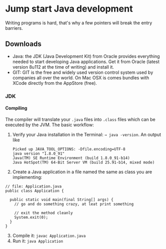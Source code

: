 # Jump start Java development

Writing programs is hard, that's why a few pointers will break the entry barriers.

## Downloads

- Java: the JDK (Java Development Kit) from Oracle provides everything needed to start developing Java applications. Get it from Oracle (latest version 8u112 at the time of writing) and install it.
- GIT: GIT is the free and widely used version control system used by companies all over the world. On Mac OSX is comes bundles with XCode directly from the AppStore (free).

### JDK

#### Compiling

The compiler will translate your `.java` files into `.class` files which can be executed by the JVM. The basic workflow:


1. Verify your Java installation in the Terminal: `→ java -version`. An output like
    ```
    Picked up JAVA_TOOL_OPTIONS: -Dfile.encoding=UTF-8
    java version "1.8.0_91"
    Java(TM) SE Runtime Environment (build 1.8.0_91-b14)
    Java HotSpot(TM) 64-Bit Server VM (build 25.91-b14, mixed mode)
    ```

2. Create a Java application in a file named the same as class you are implementing:
```
// file: Application.java
public class Application {

  public static void main(final String[] args) {
    // go and do something crazy, at leat print something

    // exit the method cleanly
    System.exit(0);
  }
}
```
3. Compile it: `javac Application.java`
4. Run it: `java Application`
